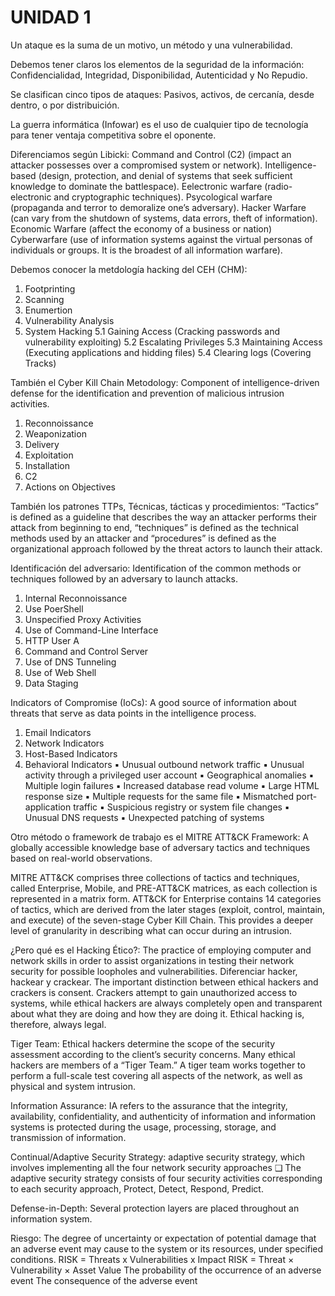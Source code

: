 <h1>UNIDAD 1</h1>

Un ataque es la suma de un motivo, un método y una vulnerabilidad.

Debemos tener claros los elementos de la seguridad de la información:
Confidencialidad, Integridad, Disponibilidad, Autenticidad y No Repudio.

Se clasifican cinco tipos de ataques:
Pasivos, activos, de cercanía, desde dentro, o por distribuición. 

La guerra informática (Infowar) es el uso de cualquier tipo de tecnología para tener 
ventaja competitiva sobre el oponente.

Diferenciamos según Libicki:
Command and Control (C2) (impact an attacker possesses over a compromised system or network).
Intelligence-based (design, protection, and denial of systems that seek sufficient knowledge to 
dominate the battlespace).
Eelectronic warfare (radio-electronic and cryptographic techniques).
Psycological warfare (propaganda and terror to demoralize one’s adversary).
Hacker Warfare (can vary from the shutdown of systems, data errors, theft of information).
Economic Warfare (affect the economy of a business or nation)
Cyberwarfare (use of information systems against the virtual personas of individuals or groups. It is 
the broadest of all information warfare).

Debemos conocer la metdología hacking del CEH (CHM):
1. Footprinting
2. Scanning
3. Enumertion
4. Vulnerability Analysis
5. System Hacking
  5.1 Gaining Access (Cracking passwords and vulnerability exploiting)
  5.2 Escalating Privileges
  5.3 Maintaining Access (Executing applications and hidding files)
  5.4 Clearing logs (Covering Tracks)

También el Cyber Kill Chain Metodology:
Component of intelligence-driven defense for the identification and prevention of malicious 
intrusion activities.
1. Reconnoissance
2. Weaponization
3. Delivery
4. Exploitation
5. Installation
6. C2
7. Actions on Objectives

También los patrones TTPs, Técnicas, tácticas y procedimientos:
“Tactics” is defined as a guideline that describes the way an attacker performs their attack 
from beginning to end, “techniques” is defined as the technical methods used by an attacker and 
“procedures” is defined as the organizational approach followed by the threat actors to launch 
their attack.

Identificación del adversario:
Identification of the common methods or techniques followed by an adversary to launch attacks.
1. Internal Reconnoissance
2. Use PoerShell
3. Unspecified Proxy Activities
4. Use of Command-Line Interface
5. HTTP User A
6. Command and Control Server
7. Use of DNS Tunneling
8. Use of Web Shell
9. Data Staging

Indicators of Compromise (IoCs):
A good source of information about threats that serve as data points in the intelligence process.
1. Email Indicators
2. Network Indicators
3. Host-Based Indicators
4. Behavioral Indicators
 ▪ Unusual outbound network traffic 
 ▪ Unusual activity through a privileged user account 
 ▪ Geographical anomalies 
 ▪ Multiple login failures
 ▪ Increased database read volume 
 ▪ Large HTML response size 
 ▪ Multiple requests for the same file 
 ▪ Mismatched port-application traffic 
 ▪ Suspicious registry or system file changes 
 ▪ Unusual DNS requests 
 ▪ Unexpected patching of systems

Otro método o framework de trabajo es el MITRE ATT&CK Framework:
A globally accessible knowledge base of adversary tactics and techniques based on real-world 
observations.

MITRE ATT&CK comprises three collections of tactics and techniques, called Enterprise, Mobile, 
and PRE-ATT&CK matrices, as each collection is represented in a matrix form. ATT&CK for Enterprise 
contains 14 categories of tactics, which are derived from the later stages (exploit, control, maintain,
and execute) of the seven-stage Cyber Kill Chain. This provides a deeper level of granularity in 
describing what can occur during an intrusion.

¿Pero qué es el Hacking Ético?:
The practice of employing computer and network skills in order to assist organizations in testing their
network security for possible loopholes and vulnerabilities. Diferenciar hacker, hackear y crackear.
The important distinction between ethical hackers and crackers is consent. Crackers attempt to gain 
unauthorized access to systems, while ethical hackers are always completely open and transparent about 
what they are doing and how they are doing it. Ethical hacking is, therefore, always legal.

Tiger Team:
Ethical hackers determine the scope of the security assessment according to the client’s security 
concerns. Many ethical hackers are members of a “Tiger Team.” A tiger team works together to perform 
a full-scale test covering all aspects of the network, as well as physical and system intrusion. 

Information Assurance:
IA refers to the assurance that the integrity, availability, confidentiality, and authenticity of 
information and information systems is protected during the usage, processing, storage, and transmission
of information.

Continual/Adaptive Security Strategy:
 adaptive security strategy, which involves implementing all the four network security approaches
❑ The adaptive security strategy consists of four security activities corresponding to each security 
approach, Protect, Detect, Respond, Predict. 

Defense-in-Depth:
Several protection layers are placed throughout an information system.

Riesgo:
The degree of uncertainty or expectation of potential damage that an adverse event may cause to the 
system or its resources, under specified conditions.
RISK = Threats x Vulnerabilities x Impact
RISK = Threat × Vulnerability × Asset Value
The probability of the occurrence of an adverse event 
The consequence of the adverse event




